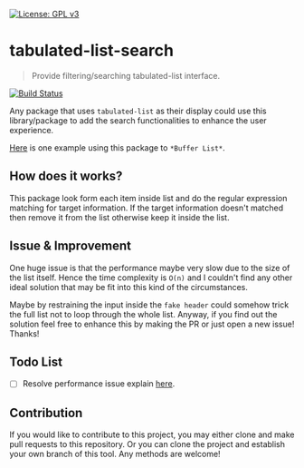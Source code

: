 [![License: GPL v3](https://img.shields.io/badge/License-GPL%20v3-blue.svg)](https://www.gnu.org/licenses/gpl-3.0)

# tabulated-list-search 
> Provide filtering/searching tabulated-list interface.

[![Build Status](https://travis-ci.com/jcs-elpa/tabulated-list-search.svg?branch=master)](https://travis-ci.com/jcs-elpa/tabulated-list-search)

Any package that uses `tabulated-list` as their display could use this 
library/package to add the search functionalities to enhance the user experience.

[Here](https://github.com/jcs090218/jcs-emacs-init/tree/master/features/buffer-menu-search)
is one example using this package to `*Buffer List*`.

## How does it works?

This package look form each item inside list and do the regular 
expression matching for target information. If the target 
information doesn't matched then remove it from the list otherwise 
keep it inside the list.

## Issue & Improvement

One huge issue is that the performance maybe very slow due to the 
size of the list itself. Hence the time complexity is `O(n)` and 
I couldn't find any other ideal solution that may be fit into this 
kind of the circumstances. 

Maybe by restraining the input inside the `fake header` could 
somehow trick the full list not to loop through the whole list. 
Anyway, if you find out the solution feel free to enhance this 
by making the PR or just open a new issue! Thanks!

## Todo List

- [ ] Resolve performance issue explain [here](#issue--improvement).

## Contribution

If you would like to contribute to this project, you may either
clone and make pull requests to this repository. Or you can
clone the project and establish your own branch of this tool.
Any methods are welcome!
